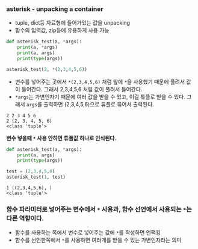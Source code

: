 
### asterisk - unpacking a container
- tuple, dict등 자료형에 들어가있는 값을 unpacking
- 함수의 입력값, zip등에 유용하게 사용 가능
```python
def asterisk_test(a, *args):
    print(a, *args)
    print(a, args)
    print(type(args))

asterisk_test(2, *(2,3,4,5,6))
```

- 변수를 넣어주는 곳에서 `*(2,3,4,5,6)` 처럼 앞에 `*`을 사용했기 때문에 풀려서 값이 들어간다. 그래서 2,3,4,5,6 처럼 값이 풀려서 들어간다.
- `*args`는 가변인자기 때문에 여러 값을 받을 수 있고, 이걸 튜플로 받을 수 있다. 그래서 `args`를 출력하면 (2,3,4,5,6)으로 튜플로 묶어서 출력된다.

```
2 2 3 4 5 6
2 (2, 3, 4, 5, 6)
<class 'tuple'>
```

**변수 넣을때 `*` 사용 안하면 튜플값 하나로 인식된다.**

```python
def asterisk_test(a, *args):
    print(a, args)
    print(type(args))

test = (2,3,4,5,6)
asterisk_test(1, test)
```

```
1 ((2,3,4,5,6), )
<class 'tuple'>
```


### 함수 파라미터로 넣어주는 변수에서 `*` 사용과, 함수 선언에서 사용되는 `*`는 다른 역할이다.
- 함수를 사용하는 쪽에서 변수로 넣어주는 값에 `*`를 작성하면 언팩킹
- 함수를 선언한쪽에서 `*`를 사용하면 여러개를 받을 수 있는 가변인자라는 의미
